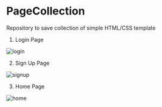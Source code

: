 # PageCollection
 Repository to save collection of simple HTML/CSS template

1. Login Page


![login](https://github.com/user-attachments/assets/9766f935-6db1-42fb-8558-da334396e5ce)

2. Sign Up Page



![signup](https://github.com/user-attachments/assets/d3a6a9cd-fb38-40b8-bf2f-797893183b2a)


3. Home Page



![home](https://github.com/user-attachments/assets/e01a5201-05d8-4aa5-92af-70278e0a2311)
